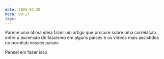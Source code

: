 ```yaml
---
date: 2025-02-20
hora: 09:17
tags:
---
```





Parece uma ótima ideia fazer um artigo que procure sobre uma correlação entre a ascensão do fascismo em alguns países e os vídeos mais assistidos no pornhub nesses países.

Pensei em fazer isso 